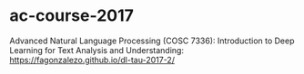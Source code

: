 # ac-course-2017
Advanced Natural Language Processing  (COSC 7336): Introduction to Deep Learning for Text Analysis and Understanding: 
https://fagonzalezo.github.io/dl-tau-2017-2/

